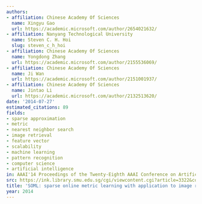 ```yaml
---
authors:
- affiliation: Chinese Academy Of Sciences
  name: Xingyu Gao
  url: https://academic.microsoft.com/author/2654021632/
- affiliation: Nanyang Technological University
  name: Steven C. H. Hoi
  slug: steven_c_h_hoi
- affiliation: Chinese Academy Of Sciences
  name: Yongdong Zhang
  url: https://academic.microsoft.com/author/2155536069/
- affiliation: Chinese Academy Of Sciences
  name: Ji Wan
  url: https://academic.microsoft.com/author/2151001937/
- affiliation: Chinese Academy Of Sciences
  name: Jintao Li
  url: https://academic.microsoft.com/author/2132513620/
date: '2014-07-27'
estimated_citations: 89
fields:
- sparse approximation
- metric
- nearest neighbor search
- image retrieval
- feature vector
- scalability
- machine learning
- pattern recognition
- computer science
- artificial intelligence
in: AAAI'14 Proceedings of the Twenty-Eighth AAAI Conference on Artificial Intelligence
src: https://ink.library.smu.edu.sg/cgi/viewcontent.cgi?article=3322&context=sis_research
title: 'SOML: sparse online metric learning with application to image retrieval'
year: 2014
---
```

